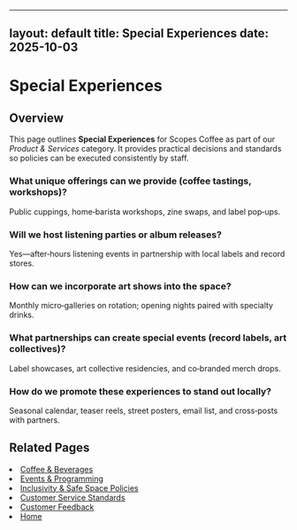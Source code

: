 
---
layout: default
title: Special Experiences
date: 2025-10-03
---
# Special Experiences

## Overview
This page outlines **Special Experiences** for Scopes Coffee as part of our _Product & Services_ category. It provides practical decisions and standards so policies can be executed consistently by staff.

### What unique offerings can we provide (coffee tastings, workshops)?
Public cuppings, home‑barista workshops, zine swaps, and label pop‑ups.

### Will we host listening parties or album releases?
Yes—after‑hours listening events in partnership with local labels and record stores.

### How can we incorporate art shows into the space?
Monthly micro‑galleries on rotation; opening nights paired with specialty drinks.

### What partnerships can create special events (record labels, art collectives)?
Label showcases, art collective residencies, and co‑branded merch drops.

### How do we promote these experiences to stand out locally?
Seasonal calendar, teaser reels, street posters, email list, and cross‑posts with partners.

## Related Pages
<li><a href="{{ site.baseurl }}/product/drinks.md">Coffee & Beverages</a></li>
<li><a href="{{ site.baseurl }}/product/events.md">Events & Programming</a></li>
<li><a href="{{ site.baseurl }}/product/policies.md">Inclusivity & Safe Space Policies</a></li>
<li><a href="{{ site.baseurl }}/product/standards.md">Customer Service Standards</a></li>
<li><a href="{{ site.baseurl }}/product/surveys.md">Customer Feedback</a></li>
<li><a href="{{ site.baseurl }}/index.html">Home</a></li>
